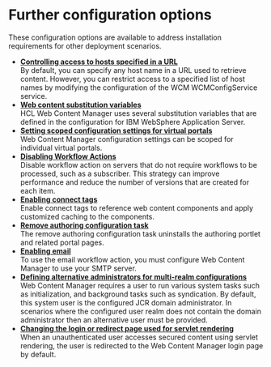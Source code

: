 # Further configuration options

These configuration options are available to address installation requirements for other deployment scenarios.

-   **[Controlling access to hosts specified in a URL](../wcm/wcm_config_accesshost.md)**  
By default, you can specify any host name in a URL used to retrieve content. However, you can restrict access to a specified list of host names by modifying the configuration of the WCM WCMConfigService service.
-   **[Web content substitution variables](../wcm/wcm_config_wasvariables.md)**  
HCL Web Content Manager uses several substitution variables that are defined in the configuration for IBM WebSphere Application Server.
-   **[Setting scoped configuration settings for virtual portals](../wcm/wcm_config_scoped_vp.md)**  
Web Content Manager configuration settings can be scoped for individual virtual portals.
-   **[Disabling Workflow Actions](../wcm/wcm_config_disable_actions.md)**  
Disable workflow action on servers that do not require workflows to be processed, such as a subscriber. This strategy can improve performance and reduce the number of versions that are created for each item.
-   **[Enabling connect tags](../wcm/wcm_config_connect.md)**  
Enable connect tags to reference web content components and apply customized caching to the components.
-   **[Remove authoring configuration task](../wcm/wcm_install_configtasks_removeauthoring.md)**  
The remove authoring configuration task uninstalls the authoring portlet and related portal pages.
-   **[Enabling email](../wcm/wcm_config_smtp.md)**  
To use the email workflow action, you must configure Web Content Manager to use your SMTP server.
-   **[Defining alternative administrators for multi-realm configurations](../wcm/wcm_config_admin_multirealm.md)**  
Web Content Manager requires a user to run various system tasks such as initialization, and background tasks such as syndication. By default, this system user is the configured JCR domain administrator. In scenarios where the configured user realm does not contain the domain administrator then an alternative user must be provided.
-   **[Changing the login or redirect page used for servlet rendering](../wcm/wcm_config_admin_redirect.md)**  
When an unauthenticated user accesses secured content using servlet rendering, the user is redirected to the Web Content Manager login page by default.


